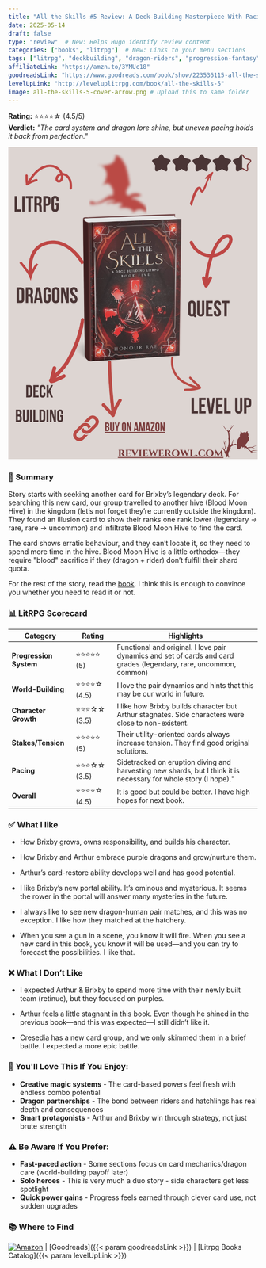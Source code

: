 ```yaml
---
title: "All the Skills #5 Review: A Deck-Building Masterpiece With Pacing Flaws"
date: 2025-05-14
draft: false
type: "review"  # New: Helps Hugo identify review content
categories: ["books", "litrpg"]  # New: Links to your menu sections
tags: ["litrpg", "deckbuilding", "dragon-riders", "progression-fantasy"]
affiliateLink: "https://amzn.to/3YMUc18"
goodreadsLink: "https://www.goodreads.com/book/show/223536115-all-the-skills-5"
levelUpLink: "http://leveluplitrpg.com/book/all-the-skills-5"
image: all-the-skills-5-cover-arrow.png # Upload this to same folder
---
```


**Rating:** ⭐️⭐️⭐️⭐️☆ (4.5/5)  
**Verdict:** *"The card system and dragon lore shine, but uneven pacing holds it back from perfection."*

[![All the Skills #5 Book Cover](all-the-skills-5-cover-arrow.png)](https://amzn.to/3YMUc18)

### 📖  Summary
Story starts with seeking another card for Brixby’s legendary deck. For searching this new card, our group travelled to another hive (Blood Moon Hive) in the kingdom (let’s not forget they’re currently outside the kingdom). They found an illusion card to show their ranks one rank lower (legendary → rare, rare → uncommon) and infiltrate Blood Moon Hive to find the card.

The card shows erratic behaviour, and they can’t locate it, so they need to spend more time in the hive. Blood Moon Hive is a little orthodox—they require "blood" sacrifice if they (dragon + rider) don’t fulfill their shard quota.

For the rest of the story, read the [book](https://amzn.to/3YMUc18). I think this is enough to convince you whether you need to read it or not.


### 📊 LitRPG Scorecard
| **Category**          | **Rating** | **Highlights** |
|-----------------------|------------|----------------|
| **Progression System** | ⭐️⭐️⭐️⭐️⭐️ (5)  | Functional and original. I love pair dynamics and set of cards and card grades (legendary, rare, uncommon, common) |
| **World-Building**     | ⭐️⭐️⭐️⭐️☆ (4.5) | I love the pair dynamics and hints that this may be our world in future. |
| **Character Growth**   | ⭐️⭐️⭐️☆☆  (3.5) | I like how Brixby builds character but Arthur stagnates. Side characters were close to non-existent. |
| **Stakes/Tension**     | ⭐️⭐️⭐️⭐️⭐️ (5)  | Their utility-oriented cards always increase tension. They find good original solutions. |
| **Pacing**             | ⭐️⭐️⭐️☆☆  (3.5) | Sidetracked on eruption diving and harvesting new shards, but I think it is necessary for whole story (I hope)." |
| **Overall**            | ⭐️⭐️⭐️⭐️☆ (4.5) | It is good but could be better. I have high hopes for next book.|

### ✅ What I like
- How Brixby grows, owns responsibility, and builds his character.

- How Brixby and Arthur embrace purple dragons and grow/nurture them.

- Arthur’s card-restore ability develops well and has good potential.

- I like Brixby’s new portal ability. It’s ominous and mysterious. It seems the rower in the portal will answer many mysteries in the future.

- I always like to see new dragon-human pair matches, and this was no exception. I like how they matched at the hatchery.

- When you see a gun in a scene, you know it will fire. When you see a new card in this book, you know it will be used—and you can try to forecast the possibilities. I like that.



### ❌ What I Don’t Like
- I expected Arthur & Brixby to spend more time with their newly built team (retinue), but they focused on purples.

- Arthur feels a little stagnant in this book. Even though he shined in the previous book—and this was expected—I still didn’t like it.

- Cresedia has a new card group, and we only skimmed them in a brief battle. I expected a more epic battle.

### 🎯 You'll Love This If You Enjoy:
- **Creative magic systems** - The card-based powers feel fresh with endless combo potential  
- **Dragon partnerships** - The bond between riders and hatchlings has real depth and consequences  
- **Smart protagonists** - Arthur and Brixby win through strategy, not just brute strength  

### ⚠️ Be Aware If You Prefer:
- **Fast-paced action** - Some sections focus on card mechanics/dragon care (world-building payoff later)  
- **Solo heroes** - This is very much a duo story - side characters get less spotlight  
- **Quick power gains** - Progress feels earned through clever card use, not sudden upgrades  

### 📚 Where to Find
[![Amazon](/images/amazon-logo.png)](https://amzn.to/3YMUc18) | [Goodreads]({{< param goodreadsLink >}}) | [Litrpg Books Catalog]({{< param levelUpLink >}})

